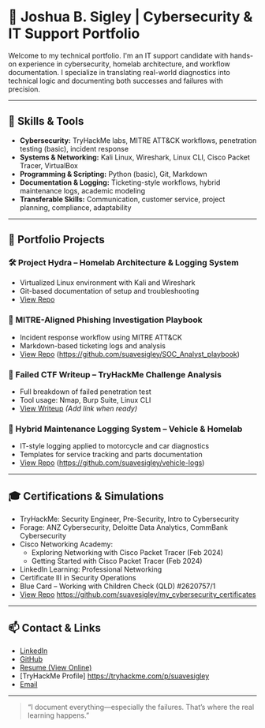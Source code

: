 # 👋 Joshua B. Sigley | Cybersecurity & IT Support Portfolio

Welcome to my technical portfolio. I'm an IT support candidate with hands-on experience in cybersecurity, homelab architecture, and workflow documentation. I specialize in translating real-world diagnostics into technical logic and documenting both successes and failures with precision.

---

## 🔧 Skills & Tools

- **Cybersecurity:** TryHackMe labs, MITRE ATT&CK workflows, penetration testing (basic), incident response  
- **Systems & Networking:** Kali Linux, Wireshark, Linux CLI, Cisco Packet Tracer, VirtualBox  
- **Programming & Scripting:** Python (basic), Git, Markdown  
- **Documentation & Logging:** Ticketing-style workflows, hybrid maintenance logs, academic modeling  
- **Transferable Skills:** Communication, customer service, project planning, compliance, adaptability

---

## 📁 Portfolio Projects

### 🛠 Project Hydra – Homelab Architecture & Logging System  
- Virtualized Linux environment with Kali and Wireshark  
- Git-based documentation of setup and troubleshooting  
- [View Repo](https://github.com/suavesigley/Project-hydra-1.0)

### 🧠 MITRE-Aligned Phishing Investigation Playbook  
- Incident response workflow using MITRE ATT&CK  
- Markdown-based ticketing logs and analysis  
- [View Repo](#) (https://github.com/suavesigley/SOC_Analyst_playbook)

### 🧨 Failed CTF Writeup – TryHackMe Challenge Analysis  
- Full breakdown of failed penetration test  
- Tool usage: Nmap, Burp Suite, Linux CLI  
- [View Writeup](#) *(Add link when ready)*

### 🛞 Hybrid Maintenance Logging System – Vehicle & Homelab  
- IT-style logging applied to motorcycle and car diagnostics  
- Templates for service tracking and parts documentation  
- [View Repo](#) (https://github.com/suavesigley/vehicle-logs) 

---

## 🎓 Certifications & Simulations

- TryHackMe: Security Engineer, Pre-Security, Intro to Cybersecurity  
- Forage: ANZ Cybersecurity, Deloitte Data Analytics, CommBank Cybersecurity  
- Cisco Networking Academy:  
  - Exploring Networking with Cisco Packet Tracer (Feb 2024)  
  - Getting Started with Cisco Packet Tracer (Feb 2024)  
- LinkedIn Learning: Professional Networking  
- Certificate III in Security Operations  
- Blue Card – Working with Children Check (QLD) #2620757/1
- [View Repo](#) https://github.com/suavesigley/my_cybersecurity_certificates
---

## 📫 Contact & Links

- [LinkedIn](https://www.linkedin.com/in/suavesigley)  
- [GitHub](https://github.com/suavesigley)  
- [Resume (View Online)](https://view.officeapps.live.com/op/view.aspx?src=https%3A%2F%2Fraw.githubusercontent.com%2Fsuavesigley%2FResume_Joshua_Sigley%2Frefs%2Fheads%2Fmain%2Fresume_jsigley.docx&wdOrigin=BROWSELINK)  
- [TryHackMe Profile] https://tryhackme.com/p/suavesigley
- [Email](upgradelifestyle@live.com.au)

---

> “I document everything—especially the failures. That’s where the real learning happens.”
